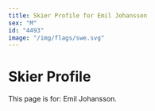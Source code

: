 ```yaml
---
title: Skier Profile for Emil Johansson
sex: "M"
id: "4493"
image: "/img/flags/swe.svg" 
---
```


# Skier Profile

This page is for: Emil Johansson.
    